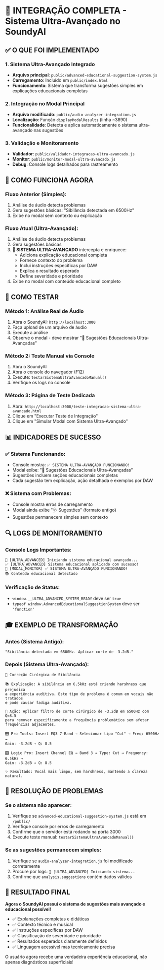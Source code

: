 # 🚀 INTEGRAÇÃO COMPLETA - Sistema Ultra-Avançado no SoundyAI

## ✅ O QUE FOI IMPLEMENTADO

### 1. Sistema Ultra-Avançado Integrado
- **Arquivo principal**: `public/advanced-educational-suggestion-system.js`
- **Carregamento**: Incluído em `public/index.html` 
- **Funcionamento**: Sistema que transforma sugestões simples em explicações educacionais completas

### 2. Integração no Modal Principal
- **Arquivo modificado**: `public/audio-analyzer-integration.js`
- **Localização**: Função `displayModalResults` (linha ~3890)
- **Funcionalidade**: Detecta e aplica automaticamente o sistema ultra-avançado nas sugestões

### 3. Validação e Monitoramento
- **Validador**: `public/validador-integracao-ultra-avancado.js`
- **Monitor**: `public/monitor-modal-ultra-avancado.js`
- **Debug**: Console logs detalhados para rastreamento

## 🎯 COMO FUNCIONA AGORA

### Fluxo Anterior (Simples):
1. Análise de áudio detecta problemas
2. Gera sugestões básicas: "Sibilância detectada em 6500Hz"
3. Exibe no modal sem contexto ou explicação

### Fluxo Atual (Ultra-Avançado):
1. Análise de áudio detecta problemas
2. Gera sugestões básicas
3. **🚀 SISTEMA ULTRA-AVANÇADO** intercepta e enriquece:
   - Adiciona explicação educacional completa
   - Fornece contexto do problema
   - Inclui instruções específicas por DAW
   - Explica o resultado esperado
   - Define severidade e prioridade
4. Exibe no modal com conteúdo educacional completo

## 🧪 COMO TESTAR

### Método 1: Análise Real de Áudio
1. Abra o SoundyAI: `http://localhost:3000`
2. Faça upload de um arquivo de áudio
3. Execute a análise
4. Observe o modal - deve mostrar "🚀 Sugestões Educacionais Ultra-Avançadas"

### Método 2: Teste Manual via Console
1. Abra o SoundyAI
2. Abra o console do navegador (F12)
3. Execute: `testarSistemaUltraAvancadoManual()`
4. Verifique os logs no console

### Método 3: Página de Teste Dedicada
1. Abra: `http://localhost:3000/teste-integracao-sistema-ultra-avancado.html`
2. Clique em "Executar Teste de Integração"
3. Clique em "Simular Modal com Sistema Ultra-Avançado"

## 📊 INDICADORES DE SUCESSO

### ✅ Sistema Funcionando:
- Console mostra: `✅ SISTEMA ULTRA-AVANÇADO FUNCIONANDO!`
- Modal exibe: "🚀 Sugestões Educacionais Ultra-Avançadas"
- Sugestões incluem seções educacionais completas
- Cada sugestão tem explicação, ação detalhada e exemplos por DAW

### ❌ Sistema com Problemas:
- Console mostra erros de carregamento
- Modal ainda exibe "🩺 Sugestões" (formato antigo)
- Sugestões permanecem simples sem contexto

## 🔍 LOGS DE MONITORAMENTO

### Console Logs Importantes:
```
🚀 [ULTRA_ADVANCED] Iniciando sistema educacional avançado...
✅ [ULTRA_ADVANCED] Sistema educacional aplicado com sucesso!
🎯 [MODAL_MONITOR] ✅ SISTEMA ULTRA-AVANÇADO FUNCIONANDO!
📚 Conteúdo educacional detectado
```

### Verificação de Status:
- `window.__ULTRA_ADVANCED_SYSTEM_READY` deve ser `true`
- `typeof window.AdvancedEducationalSuggestionSystem` deve ser `'function'`

## 🎓 EXEMPLO DE TRANSFORMAÇÃO

### Antes (Sistema Antigo):
```
"Sibilância detectada em 6500Hz. Aplicar corte de -3.2dB."
```

### Depois (Sistema Ultra-Avançado):
```
🔧 Correção Cirúrgica de Sibilância

📚 Explicação: A sibilância em 6.5kHz está criando harshness que prejudica 
a experiência auditiva. Este tipo de problema é comum em vocais não tratados 
e pode causar fadiga auditiva.

🔧 Ação: Aplicar filtro de corte cirúrgico de -3.2dB em 6500Hz com Q=8.5 
para remover especificamente a frequência problemática sem afetar 
frequências adjacentes.

🎛️ Pro Tools: Insert EQ3 7-Band → Selecionar tipo "Cut" → Freq: 6500Hz → 
Gain: -3.2dB → Q: 8.5

🎛️ Logic Pro: Insert Channel EQ → Band 3 → Type: Cut → Frequency: 6.5kHz → 
Gain: -3.2dB → Q: 8.5

✨ Resultado: Vocal mais limpo, sem harshness, mantendo a clareza natural.
```

## 🚨 RESOLUÇÃO DE PROBLEMAS

### Se o sistema não aparecer:
1. Verifique se `advanced-educational-suggestion-system.js` está em `/public/`
2. Verifique console por erros de carregamento
3. Confirme que o servidor está rodando na porta 3000
4. Execute teste manual: `testarSistemaUltraAvancadoManual()`

### Se as sugestões permanecem simples:
1. Verifique se `audio-analyzer-integration.js` foi modificado corretamente
2. Procure por logs: `🚀 [ULTRA_ADVANCED] Iniciando sistema...`
3. Confirme que `analysis.suggestions` contém dados válidos

## 🎉 RESULTADO FINAL

**Agora o SoundyAI possui o sistema de sugestões mais avançado e educacional possível!**

- ✅ Explanações completas e didáticas
- ✅ Contexto técnico e musical
- ✅ Instruções específicas por DAW
- ✅ Classificação de severidade e prioridade
- ✅ Resultados esperados claramente definidos
- ✅ Linguagem acessível mas tecnicamente precisa

O usuário agora recebe uma verdadeira experiência educacional, não apenas diagnósticos superficiais!